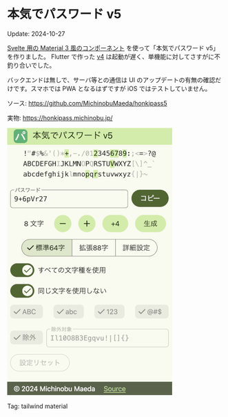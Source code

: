 # 本気でパスワード v5

Update: 2024-10-27

[Svelte 用の Material 3 風のコンポーネント](20241025md3components.html) を使って「本気でパスワード v5」を作りました。
Flutter で作った [v4](https://github.com/MichinobuMaeda/honkipass) は起動が遅く、単機能に対してさすがに不釣り合いでした。

バックエンドは無しで、サーバ等との通信は UI のアップデートの有無の確認だけです。スマホでは PWA となるはずですが iOS ではテストしていません。

ソース: <https://github.com/MichinobuMaeda/honkipass5>

実物: <https://honkipass.michinobu.jp/>

![本気でパスワード v5](20241027honkipassv5.png)

Tag: tailwind material
